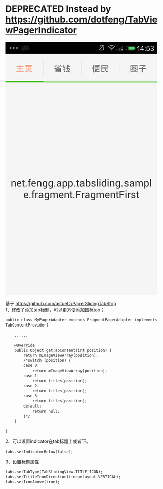DEPRECATED
Instead by  https://github.com/dotfeng/TabViewPagerIndicator
==========

![image](https://github.com/dotfeng/TabSliding/raw/master/screenshot.png)

基于 https://github.com/astuetz/PagerSlidingTabStrip <br>
  1、修改了添加tab标题，可以更方便添加图标tab；<br>
  
  
    public class MyPagerAdapter extends FragmentPagerAdapter implements TabContentProvider{
    
        ......
        
        @Override
		public Object getTabContent(int position) {
			return mImageViewArray[position];
			/*switch (position) {
			case 0:
				return mImageViewArray[position];
			case 1:
				return titles[position];
			case 2:
				return titles[position];
			case 3:
				return titles[position];
			default:
				return null;
			}*/
		}
		
    }
  
  2、可以设置indicator在tab标题上或者下。

    tabs.setIndicatorBelow(false);
    
  3、设置标题属性
  
    tabs.setTabType(TabSlidingView.TITLE_ICON);
    tabs.setTitileIconDirection(LinearLayout.VERTICAL);
    tabs.setIconAbove(true);
